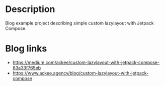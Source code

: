 # Description

Blog example project describing simple custom lazylayout with Jetpack Compose. 

# Blog links

- https://medium.com/ackee/custom-lazylayout-with-jetpack-compose-83a33f765eb
- https://www.ackee.agency/blog/custom-lazylayout-with-jetpack-compose